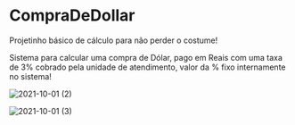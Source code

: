 # CompraDeDollar
Projetinho básico de cálculo para não perder o costume!

Sistema para calcular uma compra de Dólar, pago em Reais com uma taxa de 3%  cobrado pela unidade de atendimento, valor da % fixo internamente no sistema!

![2021-10-01 (2)](https://user-images.githubusercontent.com/81198508/135691169-6be6e4a3-d0c7-43d3-95b5-d835367bf3be.png)

![2021-10-01 (3)](https://user-images.githubusercontent.com/81198508/135691173-528956a2-7828-4655-978a-ab47a561b8fe.png)


